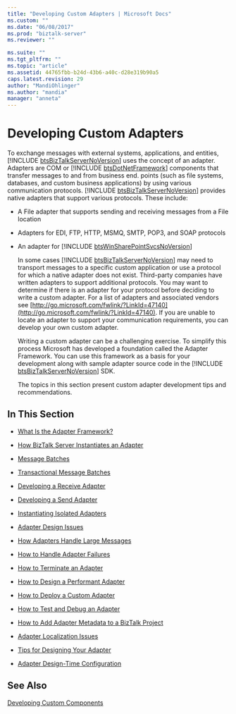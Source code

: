 ```yaml
---
title: "Developing Custom Adapters | Microsoft Docs"
ms.custom: ""
ms.date: "06/08/2017"
ms.prod: "biztalk-server"
ms.reviewer: ""

ms.suite: ""
ms.tgt_pltfrm: ""
ms.topic: "article"
ms.assetid: 44765fbb-b24d-43b6-a40c-d28e319b90a5
caps.latest.revision: 29
author: "MandiOhlinger"
ms.author: "mandia"
manager: "anneta"
---
```

# Developing Custom Adapters
To exchange messages with external systems, applications, and entities, [!INCLUDE [btsBizTalkServerNoVersion](../includes/btsbiztalkservernoversion-md.md)] uses the concept of an adapter. Adapters are COM or [!INCLUDE [btsDotNetFramework](../includes/btsdotnetframework-md.md)] components that transfer messages to and from business end. points (such as file systems, databases, and custom business applications) by using various communication protocols. [!INCLUDE [btsBizTalkServerNoVersion](../includes/btsbiztalkservernoversion-md.md)] provides native adapters that support various protocols. These include:  
  
- A File adapter that supports sending and receiving messages from a File location  
  
- Adapters for EDI, FTP, HTTP, MSMQ, SMTP, POP3, and SOAP protocols  
  
- An adapter for [!INCLUDE [btsWinSharePointSvcsNoVersion](../includes/btswinsharepointsvcsnoversion-md.md)]  
  
  In some cases [!INCLUDE [btsBizTalkServerNoVersion](../includes/btsbiztalkservernoversion-md.md)] may need to transport messages to a specific custom application or use a protocol for which a native adapter does not exist. Third-party companies have written adapters to support additional protocols. You may want to determine if there is an adapter for your protocol before deciding to write a custom adapter. For a list of adapters and associated vendors see [http://go.microsoft.com/fwlink/?LinkId=47140](http://go.microsoft.com/fwlink/?LinkId=47140). If you are unable to locate an adapter to support your communication requirements, you can develop your own custom adapter.  
  
  Writing a custom adapter can be a challenging exercise. To simplify this process Microsoft has developed a foundation called the Adapter Framework. You can use this framework as a basis for your development along with sample adapter source code in the [!INCLUDE [btsBizTalkServerNoVersion](../includes/btsbiztalkservernoversion-md.md)] SDK.  
  
  The topics in this section present custom adapter development tips and recommendations.  
  
## In This Section  
  
-   [What Is the Adapter Framework?](../core/what-is-the-adapter-framework.md)  
  
-   [How BizTalk Server Instantiates an Adapter](../core/how-biztalk-server-instantiates-an-adapter.md)  
  
-   [Message Batches](../core/message-batches.md)  
  
-   [Transactional Message Batches](../core/transactional-message-batches.md)  
  
-   [Developing a Receive Adapter](../core/developing-a-receive-adapter.md)  
  
-   [Developing a Send Adapter](../core/developing-a-send-adapter.md)  
  
-   [Instantiating Isolated Adapters](../core/instantiating-isolated-adapters.md)  
  
-   [Adapter Design Issues](../core/adapter-design-issues.md)  
  
-   [How Adapters Handle Large Messages](../core/how-adapters-handle-large-messages.md)  
  
-   [How to Handle Adapter Failures](../core/how-to-handle-adapter-failures.md)  
  
-   [How to Terminate an Adapter](../core/how-to-terminate-an-adapter.md)  
  
-   [How to Design a Performant Adapter](../core/how-to-design-a-performant-adapter.md)  
  
-   [How to Deploy a Custom Adapter](../core/how-to-deploy-a-custom-adapter.md)  
  
-   [How to Test and Debug an Adapter](../core/how-to-test-and-debug-an-adapter.md)  
  
-   [How to Add Adapter Metadata to a BizTalk Project](../core/how-to-add-adapter-metadata-to-a-biztalk-project.md)  
  
-   [Adapter Localization Issues](../core/adapter-localization-issues.md)  
  
-   [Tips for Designing Your Adapter](../core/tips-for-designing-your-adapter.md)  
  
-   [Adapter Design-Time Configuration](../core/adapter-design-time-configuration.md)  
  
## See Also  
 [Developing Custom Components](../core/developing-custom-components.md)